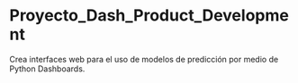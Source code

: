# Proyecto_Dash_Product_Development
Crea interfaces web para el uso de modelos de predicción por medio de Python Dashboards.
